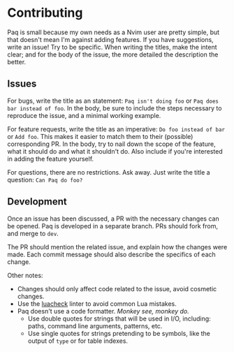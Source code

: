 # Contributing

Paq is small because my own needs as a Nvim user are pretty simple,
but that doesn't mean I'm against adding features. If you have suggestions,
write an issue! Try to be specific. When writing the titles, make the intent clear;
and for the body of the issue, the more detailed the description the better.


## Issues

For bugs, write the title as an statement:
`Paq isn't doing foo` or `Paq does bar instead of foo`.
In the body, be sure to include the steps necessary to reproduce the issue,
and a minimal working example.

For feature requests, write the title as an imperative:
`Do foo instead of bar` or `Add foo`.
This makes it easier to match them to their (possible) corresponding PR.
In the body, try to nail down the scope of the feature, what it should do
and what it shouldn't do. Also include if you're interested in adding the
feature yourself.

For questions, there are no restrictions. Ask away. Just write the title a
question: `Can Paq do foo?`


## Development

Once an issue has been discussed, a PR with the necessary changes can be opened.
Paq is developed in a separate branch. PRs should fork from, and merge to `dev`.

The PR should mention the related issue, and explain how the changes were made.
Each commit message should also describe the specifics of each change.

Other notes:

- Changes should only affect code related to the issue, avoid cosmetic changes.
- Use the [luacheck](https://github.com/mpeterv/luacheck) linter to avoid common Lua mistakes.
- Paq doesn't use a code formatter. _Monkey see, monkey do._
  - Use double quotes for strings that will be used in I/O, including:
    paths, command line arguments, patterns, etc.
  - Use single quotes for strings pretending to be symbols,
    like the output of `type` or for table indexes.

